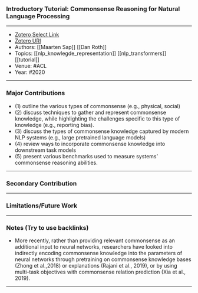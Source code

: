 ### Introductory Tutorial: Commonsense Reasoning for Natural Language Processing
---
- [Zotero Select Link](zotero://select/groups/2480461/items/525I8LZ4)
- [Zotero URI](https://www.zotero.org/groups/2480461/items/525I8LZ4)
- Authors: [[Maarten Sap]] [[Dan Roth]]
- Topics: [[nlp_knowlegde_representation]] [[nlp_transformers]] [[tutorial]]
- Venue: #ACL 
- Year: #2020
---
### Major Contributions
- (1) outline the various types of commonsense (e.g., physical, social)
- (2) discuss techniques to gather and represent commonsense knowledge, while highlighting the challenges specific to this type of knowledge (e.g., reporting bias). 
- (3) discuss the types of commonsense knowledge captured by modern NLP systems (e.g., large pretrained language models)
- (4) review ways to incorporate commonsense knowledge into downstream task models
- (5) present various benchmarks used to measure systems’ commonsense reasoning abilities.
---
### Secondary Contribution
---
### Limitations/Future Work
---
### Notes (Try to use backlinks)
- More recently, rather than providing relevant commonsense as an additional input to neural networks, researchers have looked into indirectly encoding commonsense knowledge into the parameters of neural networks through pretraining on commonsense knowledge bases (Zhong et al.,2018) or explanations (Rajani et al., 2019), or by using multi-task objectives with commonsense relation prediction (Xia et al., 2019).
---
